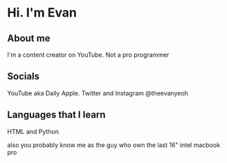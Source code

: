 # Hi. I'm Evan
## About me
I'm a content creator on YouTube. Not a pro programmer

## Socials
YouTube aka Daily Apple. Twitter and Instagram @theevanyeoh

## Languages that I learn
HTML and Python

also you probably know me as the guy who own the last 16" intel macbook pro
